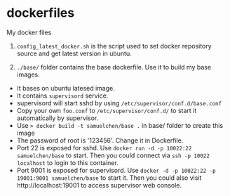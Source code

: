 dockerfiles
===========

My docker files

1. `config_latest_docker.sh` is the script used to set docker repository source and get latest version in ubuntu.

1. `./base/` folder contains the  base dockerfile. Use it to build my base images.
 * It bases on ubuntu latesed image.
 * It contains `supervisord` service.
 * supervisord will start sshd by using `/etc/supervisor/conf.d/base.conf`
 * Copy your own `foo.conf` to `/etc/supervisor/conf.d/` to start it automatically by supervisor.
 * Use `> docker build -t samuelchen/base .` in base/ folder to create this image
 * The password of root is '123456'. Change it in Dockerfile.
 * Port 22 is exposed for sshd. Use `docker run -d -p 10022:22 samuelchen/base` to start. Then you could connect via `ssh -p 10022 localhost` to login to this container.
 * Port 9001 is exposed for supervisord. Use `docker -d -p 10022:22 -p 19001:9001 samuelchen/base` to start it. Then you could also visit http://localhost:19001 to access supervisor web console.
